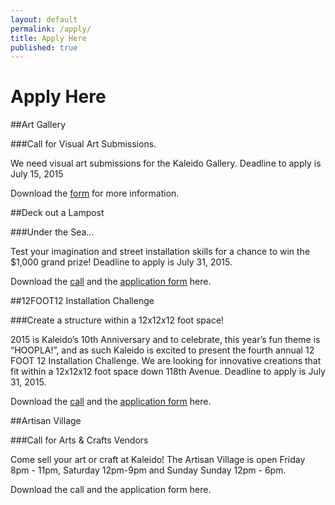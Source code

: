 ```yaml
---
layout: default
permalink: /apply/
title: Apply Here
published: true
---
```




# Apply Here

##Art Gallery

###Call for Visual Art Submissions.

We need visual art submissions for the Kaleido Gallery. 
Deadline to apply is July 15, 2015

Download the [form](https://www.dropbox.com/s/8wt4u75zv1fd2x0/2015-ArtGallery.pdf?dl=0) for more information. 

##Deck out a Lampost
 
###Under the Sea...
 
Test your imagination and street installation skills for a chance to win the $1,000 grand prize!
Deadline to apply is July 31, 2015.

Download the [call](https://www.dropbox.com/s/wb8g49jgfnjzm0n/2015-Lamppost-Call.pdf?dl=0) and the [application form](https://www.dropbox.com/s/tolxfz9ci5l62f2/2015-Lampost-Application.pdf?dl=0) here. 

##12FOOT12 Installation Challenge
 
###Create a structure within a 12x12x12 foot space!
 
2015 is Kaleido’s 10th Anniversary and to celebrate, this year’s fun theme is “HOOPLA!”, and as such Kaleido is excited to present the fourth annual 12 FOOT 12 Installation Challenge. We are looking for innovative creations that fit within a 12x12x12 foot space down 118th Avenue.
Deadline to apply is July 31, 2015.

Download the [call](https://www.dropbox.com/s/kidiu6vhdy4igdf/2015-12Foot12-Call.pdf?dl=0) and the [application form](https://www.dropbox.com/s/tbaxqvjnkslscmb/2015-12Foot12-Application.pdf?dl=0) here.

##Artisan Village
 
###Call for Arts & Crafts Vendors
 
Come sell your art or craft at Kaleido! The Artisan Village is open Friday 8pm - 11pm, Saturday 12pm-9pm and Sunday Sunday 12pm - 6pm.

Download the call and the application form here.
